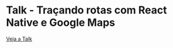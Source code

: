 # Talk - Traçando rotas com React Native e Google Maps

[Veja a Talk](https://docs.google.com/presentation/d/1YRL_gNREbkCoi1o36q33_Ru9Jrc45OwJKyX-h4lCho4/edit?usp=sharing)